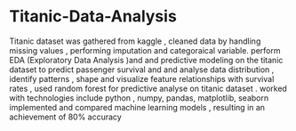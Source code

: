 # Titanic-Data-Analysis
Titanic dataset was gathered from kaggle , cleaned data by handling missing values , performing imputation and categoraical variable.
perform EDA (Exploratory Data Analysis )and and predictive modeling on the titanic dataset to predict passenger survival and and analyse data distribution , identify patterns , shape and visualize feature relationships with survival rates , 
used random forest for predictive analyse on titanic dataset .
worked with technologies include python , numpy, pandas, matplotlib, seaborn
implemented and compared machine learning models , resulting in an achievement of 80% accuracy
